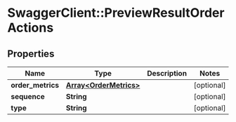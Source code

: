 # SwaggerClient::PreviewResultOrderActions

## Properties
Name | Type | Description | Notes
------------ | ------------- | ------------- | -------------
**order_metrics** | [**Array&lt;OrderMetrics&gt;**](OrderMetrics.md) |  | [optional] 
**sequence** | **String** |  | [optional] 
**type** | **String** |  | [optional] 


